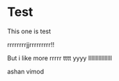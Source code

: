 # Test
This one is test


rrrrrrrrjjrrrrrrrrr!!

But i like more
rrrrr  tttt yyyy
llllllllllllllll

ashan vimod

